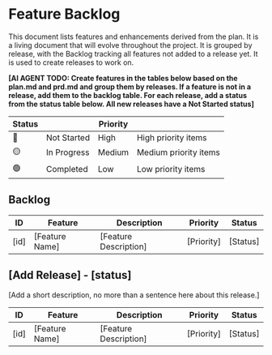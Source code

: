 # Feature Backlog

This document lists features and enhancements derived from the plan. It is a living document that will evolve throughout the project. It is grouped by release, with the Backlog tracking all features not added to a release yet.  It is used to create releases to work on.

**[AI AGENT TODO: Create features in the tables below based on the plan.md and prd.md and group them by releases.  If a feature is not in a release, add them to the backlog table.  For each release, add a status from the status table below.  All new releases have a Not Started status]**

| Status |  | Priority |  |
|--------|-------------|---------|-------------|
| 🔴 | Not Started | High | High priority items |
| 🟡 | In Progress | Medium | Medium priority items |
| 🟢 | Completed | Low | Low priority items |


## Backlog

| ID  | Feature             | Description                               | Priority | Status |
|-----|---------------------|-------------------------------------------|----------|--------|
| [id] | [Feature Name]   | [Feature Description]            | [Priority]   | [Status]  |

## [Add Release] - [status]
[Add a short description, no more than a sentence here about this release.]

| ID  | Feature                 | Description                              | Priority | Status |
|-----|-------------------------|------------------------------------------|----------|--------|
| [id] | [Feature Name]   | [Feature Description]            | [Priority]   | [Status]  |
